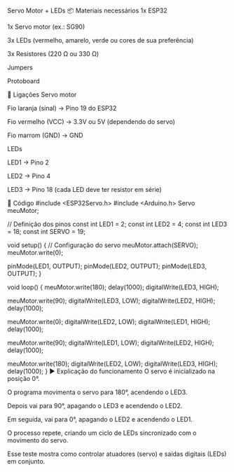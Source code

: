 Servo Motor + LEDs
📦 Materiais necessários
1x ESP32

1x Servo motor (ex.: SG90)

3x LEDs (vermelho, amarelo, verde ou cores de sua preferência)

3x Resistores (220 Ω ou 330 Ω)

Jumpers

Protoboard

🔌 Ligações
Servo motor

Fio laranja (sinal) → Pino 19 do ESP32

Fio vermelho (VCC) → 3.3V ou 5V (dependendo do servo)

Fio marrom (GND) → GND

LEDs

LED1 → Pino 2

LED2 → Pino 4

LED3 → Pino 18
(cada LED deve ter resistor em série)

📜 Código
#include <ESP32Servo.h>
#include <Arduino.h>
Servo meuMotor;

// Definição dos pinos
const int LED1 = 2;
const int LED2 = 4;
const int LED3 = 18;
const int SERVO = 19;

void setup()
{
  // Configuração do servo
  meuMotor.attach(SERVO);
  meuMotor.write(0);

  pinMode(LED1, OUTPUT);
  pinMode(LED2, OUTPUT);
  pinMode(LED3, OUTPUT);
}

void loop()
{
  meuMotor.write(180);
  delay(1000);
  digitalWrite(LED3, HIGH);

  meuMotor.write(90);
  digitalWrite(LED3, LOW);
  digitalWrite(LED2, HIGH);
  delay(1000);

  meuMotor.write(0);
  digitalWrite(LED2, LOW);
  digitalWrite(LED1, HIGH);
  delay(1000);

  meuMotor.write(90);
  digitalWrite(LED1, LOW);
  digitalWrite(LED2, HIGH);
  delay(1000);

  meuMotor.write(180);
  digitalWrite(LED2, LOW);
  digitalWrite(LED3, HIGH);
  delay(1000);
}
▶️ Explicação do funcionamento
O servo é inicializado na posição 0°.

O programa movimenta o servo para 180°, acendendo o LED3.

Depois vai para 90°, apagando o LED3 e acendendo o LED2.

Em seguida, vai para 0°, apagando o LED2 e acendendo o LED1.

O processo repete, criando um ciclo de LEDs sincronizado com o movimento do servo.

Esse teste mostra como controlar atuadores (servo) e saídas digitais (LEDs) em conjunto.
